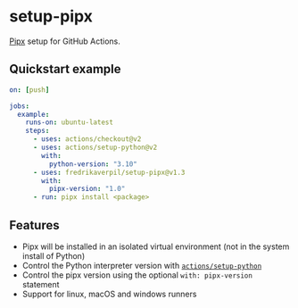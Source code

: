 # setup-pipx

[Pipx](https://github.com/pypa/pipx) setup for GitHub Actions.

## Quickstart example

```yaml
on: [push]

jobs:
  example:
    runs-on: ubuntu-latest
    steps:
      - uses: actions/checkout@v2
      - uses: actions/setup-python@v2
        with:
          python-version: "3.10"
      - uses: fredrikaverpil/setup-pipx@v1.3
        with:
          pipx-version: "1.0"
      - run: pipx install <package>
```

## Features

- Pipx will be installed in an isolated virtual environment (not in the system install of Python)
- Control the Python interpreter version with [`actions/setup-python`](https://github.com/actions/setup-python)
- Control the pipx version using the optional `with: pipx-version` statement
- Support for linux, macOS and windows runners
